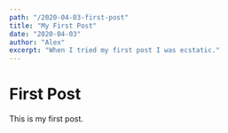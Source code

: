 ```yaml
---
path: "/2020-04-03-first-post"
title: "My First Post"
date: "2020-04-03"
author: "Alex"
excerpt: "When I tried my first post I was ecstatic."
---
```


# First Post

This is my first post.
